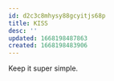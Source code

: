 ```yaml
---
id: d2c3c8mhysy88gcyitjs68p
title: KISS
desc: ''
updated: 1668198487863
created: 1668198483906
---
```

Keep it super simple. 